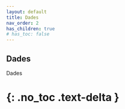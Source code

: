 ```yaml
---
layout: default
title: Dades
nav_order: 2
has_children: true
# has_toc: false
---
```



## Dades

Dades

# {: .no_toc .text-delta }
